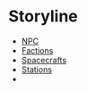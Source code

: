 # Storyline

- [NPC](npc.md)
- [Factions](factions.md)
- [Spacecrafts](spacecrafts/index.md)
- [Stations](stations/index.md)
- 